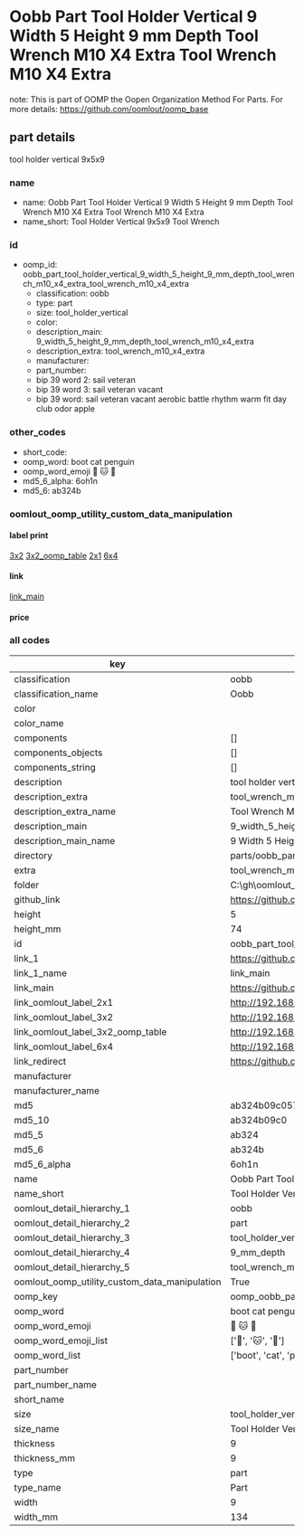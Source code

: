 # Oobb Part Tool Holder Vertical 9 Width 5 Height 9 mm Depth Tool Wrench M10 X4 Extra Tool Wrench M10 X4 Extra  

note: This is part of OOMP the Oopen Organization Method For Parts. For more details: https://github.com/oomlout/oomp_base

##  part details
  



tool holder vertical 9x5x9



### name
* name: Oobb Part Tool Holder Vertical 9 Width 5 Height 9 mm Depth Tool Wrench M10 X4 Extra Tool Wrench M10 X4 Extra
* name_short: Tool Holder Vertical 9x5x9 Tool Wrench
### id
* oomp_id: oobb_part_tool_holder_vertical_9_width_5_height_9_mm_depth_tool_wrench_m10_x4_extra_tool_wrench_m10_x4_extra
  * classification: oobb
  * type: part
  * size: tool_holder_vertical
  * color: 
  * description_main: 9_width_5_height_9_mm_depth_tool_wrench_m10_x4_extra
  * description_extra: tool_wrench_m10_x4_extra
  * manufacturer: 
  * part_number: 
  * bip 39 word 2: sail veteran
  * bip 39 word 3: sail veteran vacant
  * bip 39 word: sail veteran vacant aerobic battle rhythm warm fit day club odor apple

### other_codes
* short_code: 
* oomp_word: boot cat penguin
* oomp_word_emoji :boot: :cat: :penguin:
* md5_6_alpha: 6oh1n
* md5_6: ab324b






### oomlout_oomp_utility_custom_data_manipulation
#### label print
[3x2](http://192.168.1.245:1112/?label=oomp%206oh1n)
[3x2_oomp_table](http://192.168.1.108:1112/?label=oomp%206oh1n)
[2x1](http://192.168.1.242:1112/?label=oomp%206oh1n)
[6x4](http://192.168.1.55:1112/?label=oomp%206oh1n)    

#### link

[link_main](https://github.com/oomlout/oomlout_oobb_version_4_generated_parts/tree/main/navigation_oomp/oobb/part/tool_holder_vertical/9_width_5_height_9_mm_depth_tool_wrench_m10_x4_extra/tool_wrench_m10_x4_extra/part)                              

#### price







### all codes 
| key | value |  
| --- | --- |  
| classification | oobb |  
| classification_name | Oobb |  
| color |  |  
| color_name |  |  
| components | [] |  
| components_objects | [] |  
| components_string | [] |  
| description | tool holder vertical 9x5x9 |  
| description_extra | tool_wrench_m10_x4_extra |  
| description_extra_name | Tool Wrench M10 X4 Extra |  
| description_main | 9_width_5_height_9_mm_depth_tool_wrench_m10_x4_extra |  
| description_main_name | 9 Width 5 Height 9 mm Depth Tool Wrench M10 X4 Extra |  
| directory | parts/oobb_part_tool_holder_vertical_9_width_5_height_9_mm_depth_tool_wrench_m10_x4_extra_tool_wrench_m10_x4_extra |  
| extra | tool_wrench_m10_x4 |  
| folder | C:\gh\oomlout_oobb_version_4_generated_parts\parts\oobb_part_tool_holder_vertical_9_width_5_height_9_mm_depth_tool_wrench_m10_x4_extra_tool_wrench_m10_x4_extra |  
| github_link | https://github.com/oomlout/oomlout_oomp_part_src/tree/main/parts/oobb_part_tool_holder_vertical_9_width_5_height_9_mm_depth_tool_wrench_m10_x4_extra_tool_wrench_m10_x4_extra |  
| height | 5 |  
| height_mm | 74 |  
| id | oobb_part_tool_holder_vertical_9_width_5_height_9_mm_depth_tool_wrench_m10_x4_extra_tool_wrench_m10_x4_extra |  
| link_1 | https://github.com/oomlout/oomlout_oobb_version_4_generated_parts/tree/main/navigation_oomp/oobb/part/tool_holder_vertical/9_width_5_height_9_mm_depth_tool_wrench_m10_x4_extra/tool_wrench_m10_x4_extra/part |  
| link_1_name | link_main |  
| link_main | https://github.com/oomlout/oomlout_oobb_version_4_generated_parts/tree/main/navigation_oomp/oobb/part/tool_holder_vertical/9_width_5_height_9_mm_depth_tool_wrench_m10_x4_extra/tool_wrench_m10_x4_extra/part |  
| link_oomlout_label_2x1 | http://192.168.1.242:1112/?label=oomp%206oh1n |  
| link_oomlout_label_3x2 | http://192.168.1.245:1112/?label=oomp%206oh1n |  
| link_oomlout_label_3x2_oomp_table | http://192.168.1.108:1112/?label=oomp%206oh1n |  
| link_oomlout_label_6x4 | http://192.168.1.55:1112/?label=oomp%206oh1n |  
| link_redirect | https://github.com/oomlout/oomlout_oobb_version_4_generated_parts/tree/main/parts/oobb_tool_holder_vertical_09_05_09_ex_tool_wrench_m10_x4 |  
| manufacturer |  |  
| manufacturer_name |  |  
| md5 | ab324b09c057dee6e309a043e0fccdf1 |  
| md5_10 | ab324b09c0 |  
| md5_5 | ab324 |  
| md5_6 | ab324b |  
| md5_6_alpha | 6oh1n |  
| name | Oobb Part Tool Holder Vertical 9 Width 5 Height 9 mm Depth Tool Wrench M10 X4 Extra Tool Wrench M10 X4 Extra |  
| name_short | Tool Holder Vertical 9x5x9 Tool Wrench |  
| oomlout_detail_hierarchy_1 | oobb |  
| oomlout_detail_hierarchy_2 | part |  
| oomlout_detail_hierarchy_3 | tool_holder_vertical |  
| oomlout_detail_hierarchy_4 | 9_mm_depth |  
| oomlout_detail_hierarchy_5 | tool_wrench_m10_x4_extra |  
| oomlout_oomp_utility_custom_data_manipulation | True |  
| oomp_key | oomp_oobb_part_tool_holder_vertical_9_width_5_height_9_mm_depth_tool_wrench_m10_x4_extra_tool_wrench_m10_x4_extra |  
| oomp_word | boot cat penguin |  
| oomp_word_emoji | :boot: :cat: :penguin: |  
| oomp_word_emoji_list | [':boot:', ':cat:', ':penguin:'] |  
| oomp_word_list | ['boot', 'cat', 'penguin'] |  
| part_number |  |  
| part_number_name |  |  
| short_name |  |  
| size | tool_holder_vertical |  
| size_name | Tool Holder Vertical |  
| thickness | 9 |  
| thickness_mm | 9 |  
| type | part |  
| type_name | Part |  
| width | 9 |  
| width_mm | 134 |  
